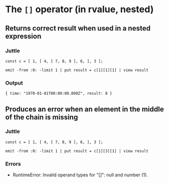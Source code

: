 # The `[]` operator (in rvalue, nested)

## Returns correct result when used in a nested expression

### Juttle

    const c = [ 1, [ 4, [ 7, 8, 9 ], 6, ], 3 ];

    emit -from :0: -limit 1 | put result = c[1][1][1] | view result

### Output

    { time: "1970-01-01T00:00:00.000Z", result: 8 }

## Produces an error when an element in the middle of the chain is missing

### Juttle

    const c = [ 1, [ 4, [ 7, 8, 9 ], 6, ], 3 ];

    emit -from :0: -limit 1 | put result = c[1][3][1] | view result

### Errors

  * RuntimeError: Invalid operand types for "[]": null and number (1).
